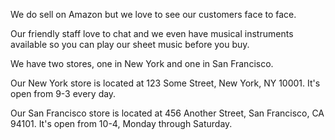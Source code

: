 We do sell on Amazon but we love to see our customers face to face.

Our friendly staff love to chat and we even have musical instruments available
so you can play our sheet music before you buy.

We have two stores, one in New York and one in San Francisco.

Our New York store is located at 123 Some Street, New York, NY 10001. It's open from 9-3 every day.

Our San Francisco store is located at 456 Another Street, San Francisco, CA 94101. It's open from 10-4, Monday through
Saturday.